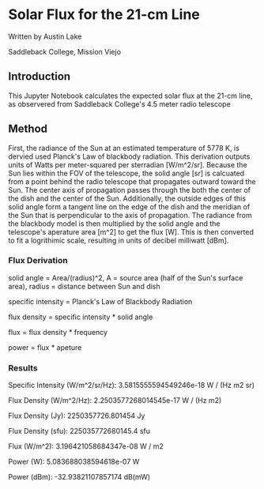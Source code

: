 # Solar Flux for the 21-cm Line
Written by Austin Lake

Saddleback College, Mission Viejo

## Introduction
This Jupyter Notebook calculates the expected solar flux at the 21-cm line, as observered from Saddleback College's 4.5 meter radio telescope

## Method
First, the radiance of the Sun at an estimated temperature of 5778 K, is dervied used Planck's Law of blackbody radiation. This derivation outputs units of Watts per meter-squared per sterradian [W/m^2/sr]. Because the Sun lies within the FOV of the telescope, the solid angle [sr] is calcuated from a point behind the radio telescope that propagates outward toward the Sun. The center axis of propagation passes through the both the center of the dish and the center of the Sun. Additionally, the outside edges of this solid angle form a tangent line on the edge of the dish and the meridian of the Sun that is perpendicular to the axis of propagation. The radiance from the blackbody model is then multiplied by the solid angle and the telescope's aperature area [m^2] to get the flux [W]. This is then converted to fit a logrithimic scale, resulting in units of decibel milliwatt [dBm].

### Flux Derivation

solid angle = Area/(radius)^2, A = source area (half of the Sun's surface area), radius = distance between Sun and dish

specific intensity = Planck's Law of Blackbody Radiation

flux density = specific intensity * solid angle

flux = flux density * frequency

power = flux * apeture

### Results

Specific Intensity (W/m^2/sr/Hz):	3.5815555594549246e-18 W / (Hz m2 sr)

Flux Density (W/m^2/Hz):		2.2503577268014545e-17 W / (Hz m2)

Flux Density (Jy):			2250357726.801454 Jy

Flux Density (sfu):			225035772680145.4 sfu

Flux (W/m^2):				3.196421058684347e-08 W / m2

Power (W):				5.083688038594618e-07 W

Power (dBm):				-32.93821107857174 dB(mW)


